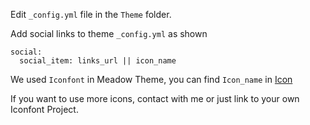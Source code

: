 Edit `_config.yml` file in the `Theme` folder.

Add social links to theme `_config.yml` as shown

```
social:
  social_item: links_url || icon_name
```

We used `Iconfont` in Meadow Theme, you can find `Icon_name` in [Icon](/_icon/index.html ':ignore')

If you want to use more icons, contact with me or just link to your own Iconfont Project.
